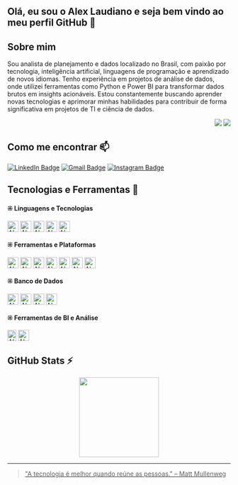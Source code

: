 ## Olá, eu sou o Alex Laudiano e seja bem vindo ao meu perfil GitHub 👋

## Sobre mim
<p align="left">
Sou analista de planejamento e dados localizado no Brasil, com paixão por tecnologia, inteligência artificial, linguagens de programação e aprendizado de novos idiomas. Tenho experiência em projetos de análise de dados, onde utilizei ferramentas como Python e Power BI para transformar dados brutos em insights acionáveis. Estou constantemente buscando aprender novas tecnologias e aprimorar minhas habilidades para contribuir de forma significativa em projetos de TI e ciência de dados.
</p>

<p align="right">
<img src="https://views.whatilearened.today/views/github/alexlaudiano/views.svg"> <a href="https://github.com/alexlaudiano/"><img src="https://img.shields.io/github/followers/alexlaudiano?color=%234CC61E&label=GitHub%20Followers%20%3A"/></a>
</p>

## Como me encontrar 📫
[![LinkedIn Badge](https://img.shields.io/badge/-LinkedIn-373737?style=flat&logo=linkedin&logoColor=white)](https://www.linkedin.com/in/laudiano/)
[![Gmail Badge](https://img.shields.io/badge/Gmail-373737?style=flat&logo=Gmail&logoColor=white)](mailto:laudiano@gmail.com)
[![Instagram Badge](https://img.shields.io/badge/-Instagram-373737?style=flat&logo=instagram&logoColor=white)](https://www.instagram.com/laudianoalex/?hl=pt-br)

## Tecnologias e Ferramentas 🔧 
<div>
  <h4>⁜ Linguagens e Tecnologias</h4>
  <img align="center" alt="Alex-python" height="25" width="25" src="https://cdn.jsdelivr.net/gh/devicons/devicon@latest/icons/python/python-original.svg"/>
  <img align="center" alt="Alex-java" height="25" width="25" src="https://cdn.jsdelivr.net/gh/devicons/devicon@latest/icons/java/java-original.svg"/>
  <img align="center" alt="Alex-html5" height="25" width="25" src="https://cdn.jsdelivr.net/gh/devicons/devicon@latest/icons/html5/html5-original.svg"/>
  <img align="center" alt="Alex-javascript" height="25" width="25" src="https://cdn.jsdelivr.net/gh/devicons/devicon@latest/icons/javascript/javascript-original.svg"/>
  <img align="center" alt="Alex-css3" height="25" width="25" src="https://cdn.jsdelivr.net/gh/devicons/devicon@latest/icons/css3/css3-original.svg"/>
  <h4>⁜ Ferramentas e Plataformas</h4>
  <img align="center" alt="Alex-git" height="25" width="25" src="https://cdn.jsdelivr.net/gh/devicons/devicon@latest/icons/git/git-original.svg"/>
  <img align="center" alt="Alex-git" height="25" width="25" src="https://cdn.jsdelivr.net/gh/devicons/devicon@latest/icons/github/github-original.svg"/>
  <img align="center" alt="Alex-jupyter" height="25" width="25" src="https://cdn.jsdelivr.net/gh/devicons/devicon@latest/icons/jupyter/jupyter-original.svg"/>
  <img align="center" alt="Alex-anaconda" height="25" width="25" src="https://cdn.jsdelivr.net/gh/devicons/devicon@latest/icons/anaconda/anaconda-original.svg" />
  <img align="center" alt="Alex-vscode" height="25" width="25" src="https://cdn.jsdelivr.net/gh/devicons/devicon@latest/icons/vscode/vscode-original.svg"/>
  <img align="center" alt="Alex-figma" height="25" width="25" src="https://cdn.jsdelivr.net/gh/devicons/devicon@latest/icons/figma/figma-original.svg"/>
  <img align="center" alt="Alex-canva" height="25" width="25" src="https://cdn.jsdelivr.net/gh/devicons/devicon@latest/icons/canva/canva-original.svg" />
  <h4>⁜ Banco de Dados</h4>
  <img align="center" alt="Alex-mysql" height="25" width="25" src="https://cdn.jsdelivr.net/gh/devicons/devicon@latest/icons/mysql/mysql-original.svg"/>
  <img align="center" alt="Alex-postgresql" height="25" width="25" src="https://cdn.jsdelivr.net/gh/devicons/devicon@latest/icons/postgresql/postgresql-original.svg"/>
  <img align="center" alt="Alex-postgresql" height="25" width="25" src="https://cdn.jsdelivr.net/gh/devicons/devicon@latest/icons/sqlite/sqlite-original.svg"/>
  <img align="center" alt="Alex-sqlserver" height="25" width="25" src="https://cdn.jsdelivr.net/gh/devicons/devicon@latest/icons/microsoftsqlserver/microsoftsqlserver-original-wordmark.svg" />
  <h4>⁜ Ferramentas de BI e Análise</h4>
  <img align="center" alt="Alex-BI" height="25" width="20" src="https://github.com/microsoft/PowerBI-Icons/blob/main/PNG/Power-BI.png">
  <img align="center" alt="Alex-Excel" height="25" width="25" src="https://github.com/sempostma/office365-icons/blob/master/png/256/excel.png">
</div>

## GitHub Stats ⚡
<div>
  <a href="https://github.com/alexlaudiano">
  <center>  
    <img height="180em" src="https://github-readme-stats.vercel.app/api/top-langs/?username=alexlaudiano&layout=compact&langs_count=7&theme=transparent"/> 
  </center>
</div>

---

> "A tecnologia é melhor quando reúne as pessoas." – Matt Mullenweg
